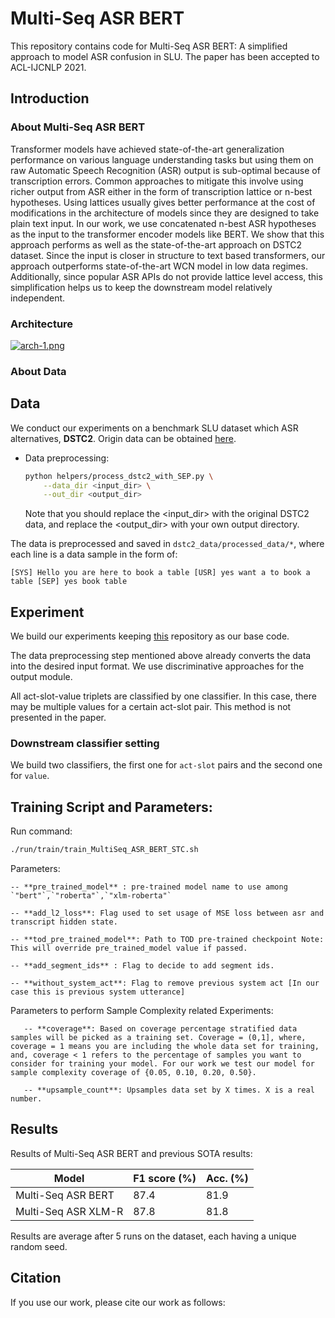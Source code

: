 # Multi-Seq ASR BERT

This repository contains code for Multi-Seq ASR BERT: A simplified approach to model ASR confusion in SLU. The paper has been accepted to ACL-IJCNLP 2021.

## Introduction
### About Multi-Seq ASR BERT
Transformer models have achieved state-of-the-art generalization performance on various language understanding tasks but using them on raw Automatic Speech Recognition (ASR) output is sub-optimal because of transcription errors. Common approaches to mitigate this involve using richer output from ASR either in the form of transcription lattice or n-best hypotheses. Using lattices usually gives better performance at the cost of modifications in the architecture of models since they are designed to take plain text input. In our work, we use concatenated n-best ASR hypotheses as the input to the transformer encoder models like BERT. We show that this approach performs as well as the state-of-the-art approach on DSTC2 dataset. Since the input is closer in structure to text based transformers, our approach outperforms state-of-the-art WCN model in low data regimes. Additionally, since popular ASR APIs do not provide lattice level access, this simplification helps us to keep the downstream model relatively independent.  

### Architecture

[![arch-1.png](https://i.postimg.cc/bwds3pR9/arch-1.png)](https://postimg.cc/RW5S0ryW)

### About Data

## Data

We conduct our experiments on a benchmark SLU dataset which ASR alternatives, **DSTC2**. Origin data can be obtained [here](http://camdial.org/~mh521/dstc/).

- Data preprocessing:
    ```bash
    python helpers/process_dstc2_with_SEP.py \
        --data_dir <input_dir> \
        --out_dir <output_dir>
    ```
    Note that you should replace the <input_dir> with the original DSTC2 data, and replace the <output_dir> with your own output directory.

The data is preprocessed and saved in `dstc2_data/processed_data/*`, where each line is a data sample in the form of:

```
[SYS] Hello you are here to book a table [USR] yes want a to book a table [SEP] yes book table 
```

## Experiment

We build our experiments keeping [this](https://github.com/simplc/WCN-BERT) repository as our base code. 

The data preprocessing step mentioned above already converts the data into the desired input format. We use discriminative approaches for the output module. 

All act-slot-value triplets are classified by one classifier. In this case, there may be multiple values for a certain act-slot pair. This method is not presented in the paper.

### Downstream classifier setting 

We build two classifiers, the first one for `act-slot` pairs and the second one for `value`.

## Training Script and Parameters:

  Run command:

  ```bash
  ./run/train/train_MultiSeq_ASR_BERT_STC.sh
  ```
    
  Parameters: <br />

    -- **pre_trained_model** : pre-trained model name to use among `"bert"`,`"roberta"`,`"xlm-roberta"`  

    -- **add_l2_loss**: Flag used to set usage of MSE loss between asr and transcript hidden state.

    -- **tod_pre_trained_model**: Path to TOD pre-trained checkpoint Note: This will override pre_trained_model value if passed.

    -- **add_segment_ids** : Flag to decide to add segment ids.

    -- **without_system_act**: Flag to remove previous system act [In our case this is previous system utterance]  

 Parameters to perform Sample Complexity related Experiments:  <br />

       -- **coverage**: Based on coverage percentage stratified data samples will be picked as a training set. Coverage = (0,1], where, coverage = 1 means you are including the whole data set for training, and, coverage < 1 refers to the percentage of samples you want to consider for training your model. For our work we test our model for sample complexity coverage of {0.05, 0.10, 0.20, 0.50}. 
       
       -- **upsample_count**: Upsamples data set by X times. X is a real number. 


## Results

Results of Multi-Seq ASR BERT and previous SOTA results:

| Model               | F1 score (%) | Acc. (%) |
| ---------------     | ------------ | -------- |
| Multi-Seq ASR BERT  | 87.4         | 81.9     |
| Multi-Seq ASR XLM-R | 87.8         | 81.8     |   

Results are average after 5 runs on the dataset, each having a unique random seed.


## Citation

If you use our work, please cite our work as follows:

```

```
